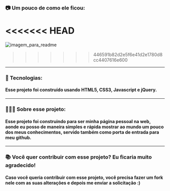 ### 📷 Um pouco de como ele ficou:
<<<<<<< HEAD
=======
![imagem_para_readme](https://user-images.githubusercontent.com/71419758/93657700-0a24f580-fa0b-11ea-805b-6dbe3548c3de.jpg)
>>>>>>> 446591b82d2e5f6e41d2e1780d8cc4407616e600
<hr>

### 🚀 Tecnologias: 
#### Esse projeto foi construído usando HTML5, CSS3, Javascript e jQuery. 
<hr>

### 👨🏻‍💻 Sobre esse projeto:
#### Esse projeto foi construindo para ser minha página pessoal na web, aonde eu posso de maneira simples e rápida mostrar ao mundo um pouco dos meus conhecimentos, servido também como porta de entrada para meu github.
<hr>

### 📚 Você quer contribuir com esse projeto? Eu ficaria muito agradecido! 
#### Caso você queria contribuir com esse projeto, você precisa fazer um fork nele com as suas alterações e depois me enviar a solicitação :)
